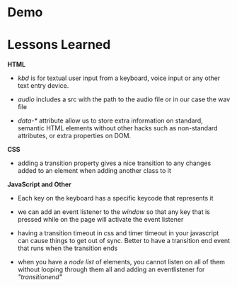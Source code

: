 # Demo

# Lessons Learned

**HTML**

- _kbd_ is for textual user input from a keyboard, voice input or any other text entry device.

- _audio_ includes a src with the path to the audio file or in our case the wav file

- _data-\*_ attribute allow us to store extra information on standard, semantic HTML elements without other hacks such as non-standard attributes, or extra properties on DOM.

**CSS**

- adding a transition property gives a nice transition to any changes added to an element when adding another class to it

**JavaScript and Other**

- Each key on the keyboard has a specific keycode that represents it

- we can add an event listener to the _window_ so that any key that is pressed while on the page will activate the event listener

- having a transition timeout in css and timer timeout in your javascript can cause things to get out of sync. Better to have a transition end event that runs when the transition ends

- when you have a _node list_ of elements, you cannot listen on all of them without looping through them all and adding an eventlistener for _"transitionend"_
